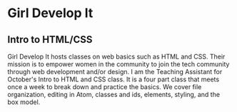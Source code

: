 # Girl Develop It
## Intro to HTML/CSS
Girl Develop It hosts classes on web basics such as HTML and CSS. Their mission is to empower women in the community to join the tech community through web development and/or design.
I am the Teaching Assistant for October's Intro to HTML and CSS class. It is a four part class that meets once a week to break down and practice the basics. We cover file organization, editing in Atom, classes and ids, elements, styling, and the box model.
